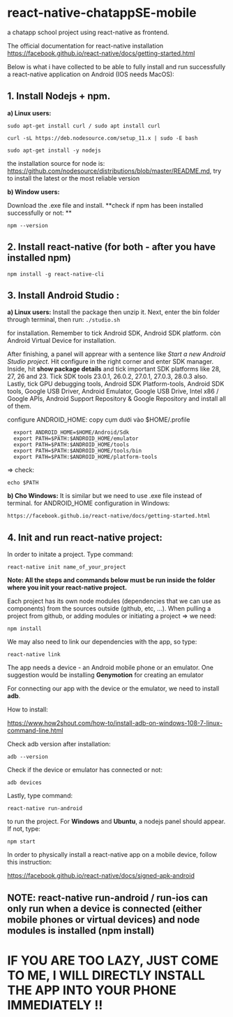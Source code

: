 # react-native-chatappSE-mobile
a chatapp school project using react-native as frontend.

The official documentation for react-native installation
https://facebook.github.io/react-native/docs/getting-started.html

Below is what i have collected to be able to fully install and run successfully a react-native application on Android (IOS needs MacOS):
## 1. Install Nodejs + npm. 
  **a) Linux users:**
  
  ```sudo apt-get install curl / sudo apt install curl``` 
  
  ```curl -sL https://deb.nodesource.com/setup_11.x | sudo -E bash``` 
  
  ```sudo apt-get install -y nodejs``` 
  
  the installation source for node is: https://github.com/nodesource/distributions/blob/master/README.md, try to install the latest or the most reliable version
  
  **b) Window users:**
  
  Download the .exe file and install.
  **check if npm has been installed successfully or not: ** 
  
  ``` npm --version ```

## 2. Install react-native (for both - after you have installed npm)

  ```npm install -g react-native-cli```
  
## 3. Install Android Studio :

  **a) Linux users:**
  Install the package then unzip it. Next, enter the bin folder through terminal, then run:
  ```./studio.sh```
    
  for installation. Remember to tick Android SDK, Android SDK platform. còn Android Virtual Device for installation.
    
  After finishing, a panel will apprear with a sentence like _Start a new Android Studio project_. Hit configure in the right corner and enter SDK manager. Inside, hit **show package details** and tick important SDK platforms like 28, 27, 26 and 23. Tick SDK tools 23.0.1, 26.0.2, 27.0.1, 27.0.3, 28.0.3 also. Lastly, tick GPU debugging tools, Android SDK Platform-tools, Android SDK tools, Google USB Driver, Android Emulator, Google USB Drive, Intel x86 / Google APIs, Android Support Repository & Google Repository and install all of them.
    
  configure ANDROID_HOME: copy cụm dưới vào $HOME/.profile
    
      export ANDROID_HOME=$HOME/Android/Sdk
      export PATH=$PATH:$ANDROID_HOME/emulator
      export PATH=$PATH:$ANDROID_HOME/tools
      export PATH=$PATH:$ANDROID_HOME/tools/bin
      export PATH=$PATH:$ANDROID_HOME/platform-tools
 
  => check: 
    
  ``` echo $PATH ```
    
    
   **b) Cho Windows:**
    It is similar but we need to use .exe file instead of terminal. 
    for ANDROID_HOME configuration in Windows:
    
    https://facebook.github.io/react-native/docs/getting-started.html
    
## 4. Init and run react-native project:
  In order to initate a project. Type command: 
  
  ```react-native init name_of_your_project```
  
**Note: All the steps and commands below must be run inside the folder where you init your react-native project.**

  Each project has its own node modules (dependencies that we can use as components) from the sources outside (github, etc, ...). When pulling a project from github, or adding modules or initiating a project => we need:
  
  ```npm install```
  
  We may also need to link our dependencies with the app, so type: 
  
  ```react-native link```
    
  The app needs a device - an Android mobile phone or an emulator. One suggestion would be installing **Genymotion** for creating an emulator
  
  For connecting our app with the device or the emulator, we need to install **adb**. 
  
  How to install: 
  
  https://www.how2shout.com/how-to/install-adb-on-windows-108-7-linux-command-line.html
  
  Check adb version after installation: 
  
  ```adb --version```
  
  Check if the device or emulator has connected or not: 
  
  ```adb devices```
  
  Lastly, type command: 
  
  ```react-native run-android``` 
  
  to run the project. For **Windows** and **Ubuntu**, a nodejs panel should appear. If not, type: 
  
  ```npm start```
  
  In order to physically install a react-native app on a mobile device, follow this instruction: 
  
  https://facebook.github.io/react-native/docs/signed-apk-android
     
## NOTE: react-native run-android / run-ios can only run when a device is connected (either mobile phones or virtual devices) and node modules is installed (npm install) 

# IF YOU ARE TOO LAZY, JUST COME TO ME, I WILL DIRECTLY INSTALL THE APP INTO YOUR PHONE IMMEDIATELY !!

